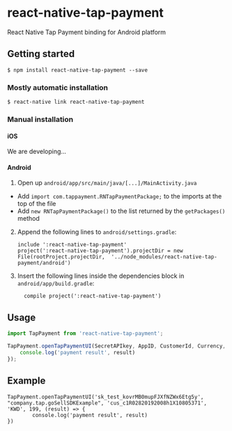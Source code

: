 
# react-native-tap-payment
React Native Tap Payment binding for Android platform

## Getting started

`$ npm install react-native-tap-payment --save`

### Mostly automatic installation

`$ react-native link react-native-tap-payment`

### Manual installation

#### iOS

We are developing...
<!-- 1. In XCode, in the project navigator, right click `Libraries` ➜ `Add Files to [your project's name]`
2. Go to `node_modules` ➜ `react-native-tap-payment` and add `RNTapPayment.xcodeproj`
3. In XCode, in the project navigator, select your project. Add `libRNTapPayment.a` to your project's `Build Phases` ➜ `Link Binary With Libraries`
4. Run your project (`Cmd+R`)< -->

#### Android

1. Open up `android/app/src/main/java/[...]/MainActivity.java`
  - Add `import com.tappayment.RNTapPaymentPackage;` to the imports at the top of the file
  - Add `new RNTapPaymentPackage()` to the list returned by the `getPackages()` method
2. Append the following lines to `android/settings.gradle`:
  	```
  	include ':react-native-tap-payment'
  	project(':react-native-tap-payment').projectDir = new File(rootProject.projectDir, 	'../node_modules/react-native-tap-payment/android')
  	```
3. Insert the following lines inside the dependencies block in `android/app/build.gradle`:
  	```
      compile project(':react-native-tap-payment')
  	```


## Usage
```javascript
import TapPayment from 'react-native-tap-payment';

TapPayment.openTapPaymentUI(SecretAPIkey, AppID, CustomerId, Currency, price, (result) => {
	console.log('payment result', result)
});

```
## Example

```
TapPayment.openTapPaymentUI('sk_test_kovrMB0mupFJXfNZWx6Etg5y', "company.tap.goSellSDKExample", 'cus_c1R02820192008h1X10805371', 'KWD', 199, (result) => {
		console.log('payment result', result)
})

```
  
